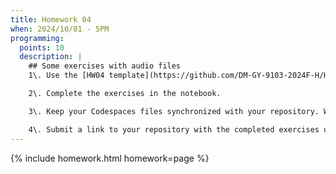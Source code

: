 ```yaml
---
title: Homework 04
when: 2024/10/01 - 5PM
programming:
  points: 10
  description: |
    ## Some exercises with audio files
    1\. Use the [HW04 template](https://github.com/DM-GY-9103-2024F-H/HW04) to start a repository in your organization's GitHub space. It should be named HW04. Open the notebook file using GitHub Codespaces to continue the exercises.

    2\. Complete the exercises in the notebook.

    3\. Keep your Codespaces files synchronized with your repository. Watch [this video](https://www.youtube.com/watch?v=4J4jmLaJRnw) for some tips. And, even though it shows a different Git interface, [this tutorial](https://idmp5.github.io/intro/git/) is also a good review of Git / GitHub concepts.

    4\. Submit a link to your repository with the completed exercises using [Brightspace](https://brightspace.nyu.edu/d2l/home/407565).
---
```

{% include homework.html homework=page %}
